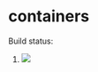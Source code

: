 # containers

Build status:
1. [![](https://github.com/sepstein22/containers_hw/workflows/heap/badge.svg)](https://github.com/sepstein22/containers_hw/actions?query=workflow%3Aheap)

